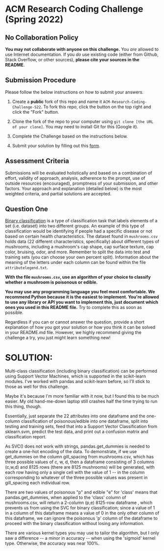 # ACM Research Coding Challenge (Spring 2022)

## [](https://github.com/ACM-Research/-DRAFT-Coding-Challenge-S22#no-collaboration-policy)No Collaboration Policy

**You may not collaborate with anyone on this challenge.**  You  _are_  allowed to use Internet documentation. If you  _do_  use existing code (either from Github, Stack Overflow, or other sources),  **please cite your sources in the README**.

## [](https://github.com/ACM-Research/-DRAFT-Coding-Challenge-S22#submission-procedure)Submission Procedure

Please follow the below instructions on how to submit your answers.

1.  Create a  **public**  fork of this repo and name it  `ACM-Research-Coding-Challenge-S22`. To fork this repo, click the button on the top right and click the "Fork" button.

2.  Clone the fork of the repo to your computer using  `git clone [the URL of your clone]`. You may need to install Git for this (Google it).

3.  Complete the Challenge based on the instructions below.

4.  Submit your solution by filling out this [form](https://acmutd.typeform.com/to/uTpjeA8G).

## Assessment Criteria 

Submissions will be evaluated holistically and based on a combination of effort, validity of approach, analysis, adherence to the prompt, use of outside resources (encouraged), promptness of your submission, and other factors. Your approach and explanation (detailed below) is the most weighted criteria, and partial solutions are accepted. 

## [](https://github.com/ACM-Research/-DRAFT-Coding-Challenge-S22#question-one)Question One

[Binary classification](https://en.wikipedia.org/wiki/Binary_classification) is a type of classification task that labels elements of a set (i.e. dataset) into two different groups. An example of this type of classification would be identifying if people had a specific disease or not based on certain health characteristics. The dataset found in `mushrooms.csv` holds data (22 different characteristics, specifically) about different types of mushrooms, including a mushroom's cap shape, cap surface texture, cap color, bruising, odor, and more. Remember to split the data into test and training sets (you can choose your own percent split). Information about the meaning of the letters under each column can be found within the file `attributelegend.txt`.

**With the file `mushrooms.csv`, use an algorithm of your choice to classify whether a mushroom is poisonous or edible.**

**You may use any programming language you feel most comfortable. We recommend Python because it is the easiest to implement. You're allowed to use any library or API you want to implement this, just document which ones you used in this README file.** Try to complete this as soon as possible.

Regardless if you can or cannot answer the question, provide a short explanation of how you got your solution or how you think it can be solved in your README.md file. However, we highly recommend giving the challenge a try, you just might learn something new!

# SOLUTION:

Multi-class classification (including binary classification) can be performed using Support Vector Machines, which is supported in the scikit-learn modules. I've worked with pandas and scikit-learn before, so I'll stick to those as well for this challenge.

Maybe it's because I'm more familiar with it now, but I found this to be much easier. My old hand-me-down laptop still crashes half the time trying to run this thing, though.

Essentially, just separate the 22 attributes into one dataframe and the one-column classification of poisonous/edible into one dataframe, split into testing and training sets, feed that into a Support Vector Classification from sklearn.svm, predict the test data, and print out a confusion matrix and classification report.

As SVC() does not work with strings, pandas.get_dummies is needed to create a one-hot encoding of the data. To demonstrate, if we use get_dummies on the column gill_spacing from mushrooms.csv, which has three possible values of c, w, d, then a dataframe consisting of 3 columns (c,w,d) and 8125 rows (there are 8125 mushrooms) will be generated, with each row having only a single cell with the value of 1 -- in the column corresponding to whatever of the three possible values was present in gill_spacing each individual row.

There are two values of poisonous "p" and edible "e" for 'class' means that pandas.get_dummies, when applied to the 'class' column of mushrooms.csv, will return a 2-column (p,e) 8125-row dataframe , which prevents us from using the SVC for binary classification; since a value of 1 in a column of this dataframe means a value of 0 in the only other column of this dataframe, we can ignore the poisonous 'p' column of the dataframe to proceed with the binary classification without losing any information.

There are various kernel types you may use to tailor the algorithm, but I only saw a difference -- a minor in accuracy -- when using the 'sigmoid' kernel type. Otherwise, the accuracy was near 100%. 
